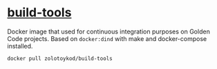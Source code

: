 # [build-tools](https://hub.docker.com/r/zolotoykod/build-tools)

Docker image that used for continuous integration purposes on Golden Code projects. Based on `docker:dind` with make and docker-compose installed.

```bash
docker pull zolotoykod/build-tools
```
